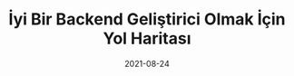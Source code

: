 ---
title: 'İyi Bir Backend Geliştirici Olmak İçin Yol Haritası'
cover: ./image.png
link: https://medium.com/yemeksepeti-teknoloji/i%CC%87yi-bir-backend-geli%C5%9Ftirici-olmak-i%CC%87%C3%A7in-yol-haritas%C4%B1-e65646d198bc
date: 2021-08-24
description: 'Bir çoğumuz iyi bir yazılım geliştirici olmak istiyoruz ve bunun için ciddi çaba sarfediyoruz. Bu yolda bazen önemli detayları kaçırıyor ve sadece iyi kod yazarak bu yolda çok büyük adımlar atabileceğimizi düşünüyoruz. İyi bir backend geliştirici olmak için sadece iyi kod yazmak yeterli olmaz...'
tags: ['medium']
---